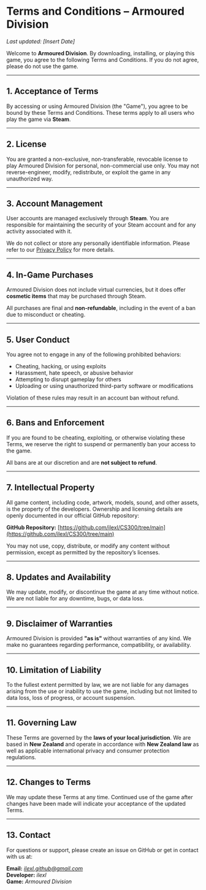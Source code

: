 # Terms and Conditions – Armoured Division

_Last updated: [Insert Date]_

Welcome to **Armoured Division**. By downloading, installing, or playing this game, you agree to the following Terms and Conditions. If you do not agree, please do not use the game.

---

## 1. Acceptance of Terms

By accessing or using Armoured Division (the "Game"), you agree to be bound by these Terms and Conditions. These terms apply to all users who play the game via **Steam**.

---

## 2. License

You are granted a non-exclusive, non-transferable, revocable license to play Armoured Division for personal, non-commercial use only. You may not reverse-engineer, modify, redistribute, or exploit the game in any unauthorized way.

---

## 3. Account Management

User accounts are managed exclusively through **Steam**. You are responsible for maintaining the security of your Steam account and for any activity associated with it.

We do not collect or store any personally identifiable information. Please refer to our [Privacy Policy](./PRIVACY.md) for more details.

---

## 4. In-Game Purchases

Armoured Division does not include virtual currencies, but it does offer **cosmetic items** that may be purchased through Steam.

All purchases are final and **non-refundable**, including in the event of a ban due to misconduct or cheating.

---

## 5. User Conduct

You agree not to engage in any of the following prohibited behaviors:

- Cheating, hacking, or using exploits
- Harassment, hate speech, or abusive behavior
- Attempting to disrupt gameplay for others
- Uploading or using unauthorized third-party software or modifications

Violation of these rules may result in an account ban without refund.

---

## 6. Bans and Enforcement

If you are found to be cheating, exploiting, or otherwise violating these Terms, we reserve the right to suspend or permanently ban your access to the game.

All bans are at our discretion and are **not subject to refund**.

---

## 7. Intellectual Property

All game content, including code, artwork, models, sound, and other assets, is the property of the developers. Ownership and licensing details are openly documented in our official GitHub repository:

**GitHub Repository:** [https://github.com/ilexl/CS300/tree/main](https://github.com/ilexl/CS300/tree/main)

You may not use, copy, distribute, or modify any content without permission, except as permitted by the repository’s licenses.

---

## 8. Updates and Availability

We may update, modify, or discontinue the game at any time without notice. We are not liable for any downtime, bugs, or data loss.

---

## 9. Disclaimer of Warranties

Armoured Division is provided **"as is"** without warranties of any kind. We make no guarantees regarding performance, compatibility, or availability.

---

## 10. Limitation of Liability

To the fullest extent permitted by law, we are not liable for any damages arising from the use or inability to use the game, including but not limited to data loss, loss of progress, or account suspension.

---

## 11. Governing Law

These Terms are governed by the **laws of your local jurisdiction**. We are based in **New Zealand** and operate in accordance with **New Zealand law** as well as applicable international privacy and consumer protection regulations.

---

## 12. Changes to Terms

We may update these Terms at any time. Continued use of the game after changes have been made will indicate your acceptance of the updated Terms.

---

## 13. Contact

For questions or support, please create an issue on GitHub or get in contact with us at:

**Email:** *ilexl.github@gmail.com*  
**Developer:** *ilexl*  
**Game:** *Armoured Division*

